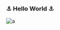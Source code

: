### ⚓️ Hello World ⚓️
![a](https://steamuserimages-a.akamaihd.net/ugc/1767070677310130427/CE6460257AEBB3E6282FBE613823DCEAAF7FE8CC/)

